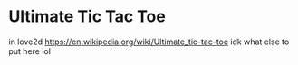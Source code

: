 # Ultimate Tic Tac Toe
in love2d
https://en.wikipedia.org/wiki/Ultimate_tic-tac-toe
idk what else to put here lol